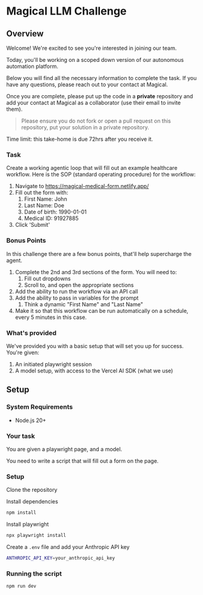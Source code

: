 # Magical LLM Challenge

## Overview

Welcome! We're excited to see you're interested in joining our team.

Today, you'll be working on a scoped down version of our autonomous automation platform.

Below you will find all the necessary information to complete the task. If you have any questions, please reach out to your contact at Magical.

Once you are complete, please put up the code in a **private** repository and add your contact at Magical as a collaborator (use their email to invite them).
> Please ensure you do not fork or open a pull request on this repository, put your solution in a private repository.


Time limit: this take-home is due 72hrs after you receive it.

### Task

Create a working agentic loop that will fill out an example healthcare workflow. Here is the SOP (standard operating procedure) for the workflow:

1. Navigate to https://magical-medical-form.netlify.app/
2. Fill out the form with:
   1. First Name: John
   2. Last Name: Doe
   3. Date of birth: 1990-01-01
   4. Medical ID: 91927885
3. Click 'Submit'

### Bonus Points

In this challenge there are a few bonus points, that'll help supercharge the agent.

1. Complete the 2nd and 3rd sections of the form. You will need to:
   1. Fill out dropdowns
   2. Scroll to, and open the appropriate sections
2. Add the ability to run the workflow via an API call
3. Add the ability to pass in variables for the prompt
   1. Think a dynamic "First Name" and "Last Name"
4. Make it so that this workflow can be run automatically on a schedule, every 5 minutes in this case.

### What's provided

We've provided you with a basic setup that will set you up for success. You're given:

1. An initiated playwright session
2. A model setup, with access to the Vercel AI SDK (what we use)

## Setup

### System Requirements

- Node.js 20+

### Your task

You are given a playwright page, and a model.

You need to write a script that will fill out a form on the page.


### Setup

Clone the repository

Install dependencies
```bash
npm install
```

Install playwright
```bash
npx playwright install
```

Create a `.env` file and add your Anthropic API key

```bash
ANTHROPIC_API_KEY=your_anthropic_api_key
```

### Running the script

```bash
npm run dev
```



